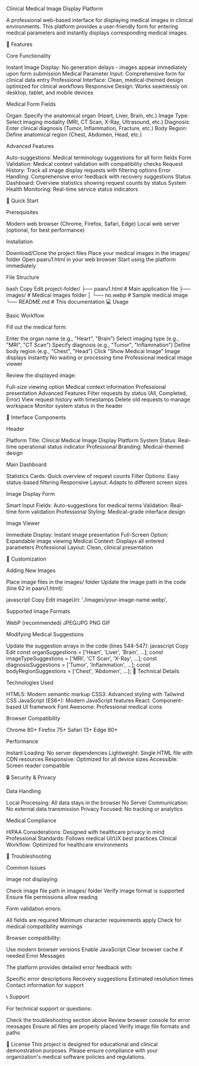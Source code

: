 Clinical Medical Image Display Platform

A professional web-based interface for displaying medical images in clinical environments. This platform provides a user-friendly form for entering medical parameters and instantly displays corresponding medical images.

🏥 Features

Core Functionality

Instant Image Display: No generation delays - images appear immediately upon form submission
Medical Parameter Input: Comprehensive form for clinical data entry
Professional Interface: Clean, medical-themed design optimized for clinical workflows
Responsive Design: Works seamlessly on desktop, tablet, and mobile devices

Medical Form Fields

Organ: Specify the anatomical organ (Heart, Liver, Brain, etc.)
Image Type: Select imaging modality (MRI, CT Scan, X-Ray, Ultrasound, etc.)
Diagnosis: Enter clinical diagnosis (Tumor, Inflammation, Fracture, etc.)
Body Region: Define anatomical region (Chest, Abdomen, Head, etc.)

Advanced Features

Auto-suggestions: Medical terminology suggestions for all form fields
Form Validation: Medical context validation with compatibility checks
Request History: Track all image display requests with filtering options
Error Handling: Comprehensive error feedback with recovery suggestions
Status Dashboard: Overview statistics showing request counts by status
System Health Monitoring: Real-time service status indicators

🚀 Quick Start

Prerequisites

Modern web browser (Chrome, Firefox, Safari, Edge)
Local web server (optional, for best performance)

Installation

Download/Clone the project files
Place your medical images in the images/ folder
Open paaru1.html in your web browser
Start using the platform immediately

File Structure

bash
Copy
Edit
project-folder/
├── paaru1.html          # Main application file
├── images/              # Medical images folder
│   └── no.webp         # Sample medical image
└── README.md           # This documentation
💻 Usage

Basic Workflow

Fill out the medical form:

Enter the organ name (e.g., "Heart", "Brain")
Select imaging type (e.g., "MRI", "CT Scan")
Specify diagnosis (e.g., "Tumor", "Inflammation")
Define body region (e.g., "Chest", "Head")
Click "Show Medical Image"
Image displays instantly
No waiting or processing time
Professional medical image viewer

Review the displayed image:

Full-size viewing option
Medical context information
Professional presentation
Advanced Features
Filter requests by status (All, Completed, Error)
View request history with timestamps
Delete old requests to manage workspace
Monitor system status in the header

🎨 Interface Components

Header

Platform Title: Clinical Medical Image Display Platform
System Status: Real-time operational status indicator
Professional Branding: Medical-themed design

Main Dashboard

Statistics Cards: Quick overview of request counts
Filter Options: Easy status-based filtering
Responsive Layout: Adapts to different screen sizes

Image Display Form

Smart Input Fields: Auto-suggestions for medical terms
Validation: Real-time form validation
Professional Styling: Medical-grade interface design

Image Viewer

Immediate Display: Instant image presentation
Full-Screen Option: Expandable image viewing
Medical Context: Displays all entered parameters
Professional Layout: Clean, clinical presentation

🔧 Customization

Adding New Images

Place image files in the images/ folder
Update the image path in the code (line 62 in paaru1.html):

javascript
Copy
Edit
imageUrl: './images/your-image-name.webp',

Supported Image Formats

WebP (recommended)
JPEG/JPG
PNG
GIF

Modifying Medical Suggestions

Update the suggestion arrays in the code (lines 544-547):
javascript
Copy
Edit
const organSuggestions = ['Heart', 'Liver', 'Brain', ...];
const imageTypeSuggestions = ['MRI', 'CT Scan', 'X-Ray', ...];
const diagnosisSuggestions = ['Tumor', 'Inflammation', ...];
const bodyRegionSuggestions = ['Chest', 'Abdomen', ...];
🎯 Technical Details

Technologies Used

HTML5: Modern semantic markup
CSS3: Advanced styling with Tailwind CSS
JavaScript (ES6+): Modern JavaScript features
React: Component-based UI framework
Font Awesome: Professional medical icons

Browser Compatibility

Chrome 80+
Firefox 75+
Safari 13+
Edge 80+

Performance

Instant Loading: No server dependencies
Lightweight: Single HTML file with CDN resources
Responsive: Optimized for all device sizes
Accessible: Screen reader compatible

🔒 Security & Privacy

Data Handling

Local Processing: All data stays in the browser
No Server Communication: No external data transmission
Privacy Focused: No tracking or analytics

Medical Compliance

HIPAA Considerations: Designed with healthcare privacy in mind
Professional Standards: Follows medical UI/UX best practices
Clinical Workflow: Optimized for healthcare environments

🐛 Troubleshooting

Common Issues

Image not displaying:

Check image file path in images/ folder
Verify image format is supported
Ensure file permissions allow reading

Form validation errors:

All fields are required
Minimum character requirements apply
Check for medical compatibility warnings

Browser compatibility:

Use modern browser versions
Enable JavaScript
Clear browser cache if needed
Error Messages

The platform provides detailed error feedback with:

Specific error descriptions
Recovery suggestions
Estimated resolution times
Contact information for support

📞 Support

For technical support or questions:

Check the troubleshooting section above
Review browser console for error messages
Ensure all files are properly placed
Verify image file formats and paths

📄 License
This project is designed for educational and clinical demonstration purposes. Please ensure compliance with your organization's medical software policies and regulations.

